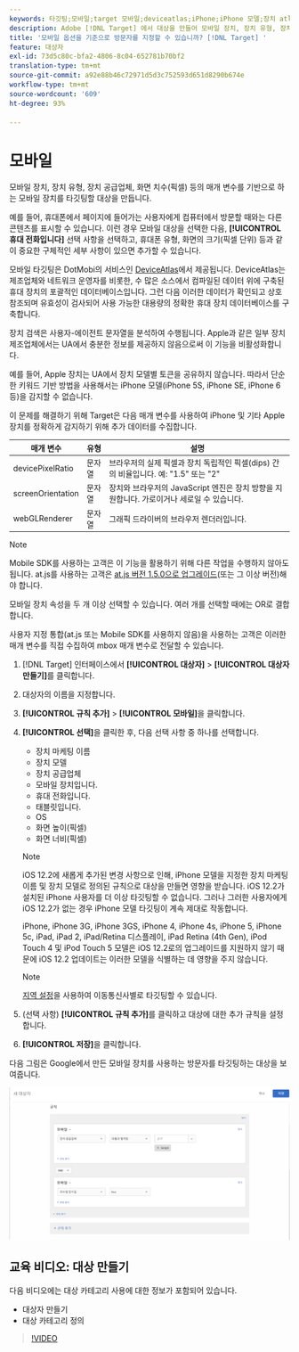 ```yaml
---
keywords: 타깃팅;모바일;target 모바일;deviceatlas;iPhone;iPhone 모델;장치 atlas;displaywidth;디스플레이 너비;디스플레이 높이;장치 유형;displayheight;휴대폰;태블릿;태블릿;장치 모델
description: Adobe [!DNL Target] 에서 대상을 만들어 모바일 장치, 장치 유형, 장치 공급업체, 화면 크기(픽셀 단위) 등과 같은 매개 변수를 기반으로 모바일 장치를 타깃팅하는 방법을 알아봅니다.
title: '모바일 옵션을 기준으로 방문자를 지정할 수 있습니까? [!DNL Target] '
feature: 대상자
exl-id: 73d5c80c-bfa2-4806-8c04-652781b70bf2
translation-type: tm+mt
source-git-commit: a92e88b46c72971d5d3c752593d651d8290b674e
workflow-type: tm+mt
source-wordcount: '609'
ht-degree: 93%

---
```


# 모바일

모바일 장치, 장치 유형, 장치 공급업체, 화면 치수(픽셀) 등의 매개 변수를 기반으로 하는 모바일 장치를 타깃팅할 대상을 만듭니다.

예를 들어, 휴대폰에서 페이지에 들어가는 사용자에게 컴퓨터에서 방문할 때와는 다른 콘텐츠를 표시할 수 있습니다. 이런 경우 모바일 대상을 선택한 다음, **[!UICONTROL 휴대 전화입니다]** 선택 사항을 선택하고, 휴대폰 유형, 화면의 크기(픽셀 단위) 등과 같이 중요한 구체적인 세부 사항이 있으면 추가할 수 있습니다.

모바일 타깃팅은 DotMobi의 서비스인 [DeviceAtlas](https://deviceatlas.com/device-data/user-agent-tester)에서 제공됩니다. DeviceAtlas는 제조업체와 네트워크 운영자를 비롯한, 수 많은 소스에서 컴파일된 데이터 위에 구축된 휴대 장치의 포괄적인 데이터베이스입니다. 그런 다음 이러한 데이터가 확인되고 상호 참조되며 유효성이 검사되어 사용 가능한 대용량의 정확한 휴대 장치 데이터베이스를 구축합니다.

장치 검색은 사용자-에이전트 문자열을 분석하여 수행됩니다. Apple과 같은 일부 장치 제조업체에서는 UA에서 충분한 정보를 제공하지 않음으로써 이 기능을 비활성화합니다.

예를 들어, Apple 장치는 UA에서 장치 모델별 토큰을 공유하지 않습니다. 따라서 단순한 키워드 기반 방법을 사용해서는 iPhone 모델(iPhone 5S, iPhone SE, iPhone 6 등)을 감지할 수 없습니다.

이 문제를 해결하기 위해 Target은 다음 매개 변수를 사용하여 iPhone 및 기타 Apple 장치를 정확하게 감지하기 위해 추가 데이터를 수집합니다.

| 매개 변수 | 유형 | 설명 |
|--- |--- |--- |
| devicePixelRatio | 문자열 | 브라우저의 실제 픽셀과 장치 독립적인 픽셀(dips) 간의 비율입니다.  예: &quot;1.5&quot; 또는 &quot;2&quot; |
| screenOrientation | 문자열 | 장치와 브라우저의 JavaScript 엔진은 장치 방향을 지원합니다. 가로이거나 세로일 수 있습니다. |
| webGLRenderer | 문자열 | 그래픽 드라이버의 브라우저 렌더러입니다. |

>[!NOTE]
>
>Mobile SDK를 사용하는 고객은 이 기능을 활용하기 위해 다른 작업을 수행하지 않아도 됩니다. at.js를 사용하는 고객은 [at.js 버전 1.5.0으로 업그레이드](/help/c-implementing-target/c-implementing-target-for-client-side-web/target-atjs-versions.md#reference_DBB5EDB79EC44E558F9E08D4774A0F7A)(또는 그 이상 버전)해야 합니다.

모바일 장치 속성을 두 개 이상 선택할 수 있습니다. 여러 개를 선택할 때에는 OR로 결합합니다.

사용자 지정 통합(at.js 또는 Mobile SDK를 사용하지 않음)을 사용하는 고객은 이러한 매개 변수를 직접 수집하여 mbox 매개 변수로 전달할 수 있습니다.

1. [!DNL Target] 인터페이스에서 **[!UICONTROL 대상자]** > **[!UICONTROL 대상자 만들기]**&#x200B;를 클릭합니다.
1. 대상자의 이름을 지정합니다.
1. **[!UICONTROL 규칙 추가]** > **[!UICONTROL 모바일]**&#x200B;을 클릭합니다.
1. **[!UICONTROL 선택]**&#x200B;을 클릭한 후, 다음 선택 사항 중 하나를 선택합니다.

   * 장치 마케팅 이름
   * 장치 모델
   * 장치 공급업체
   * 모바일 장치입니다.
   * 휴대 전화입니다.
   * 태블릿입니다.
   * OS
   * 화면 높이(픽셀)
   * 화면 너비(픽셀)

   >[!NOTE]
   >
   >iOS 12.2에 새롭게 추가된 변경 사항으로 인해, iPhone 모델을 지정한 장치 마케팅 이름 및 장치 모델로 정의된 규칙으로 대상을 만들면 영향을 받습니다. iOS 12.2가 설치된 iPhone 사용자를 더 이상 타깃팅할 수 없습니다. 그러나 그러한 사용자에게 iOS 12.2가 없는 경우 iPhone 모델 타깃팅이 계속 제대로 작동합니다.
   >
   >iPhone, iPhone 3G, iPhone 3GS, iPhone 4, iPhone 4s, iPhone 5, iPhone 5c, iPad, iPad 2, iPad/Retina 디스플레이, iPad Retina (4th Gen), iPod Touch 4 및 iPod Touch 5 모델은 iOS 12.2로의 업그레이드를 지원하지 않기 때문에 iOS 12.2 업데이트는 이러한 모델을 식별하는 데 영향을 주지 않습니다.

   >[!NOTE]
   >
   >[지역 설정](/help/c-target/c-audiences/c-target-rules/geo.md#concept_5B4D99DE685348FB877929EE0F942670)을 사용하여 이동통신사별로 타깃팅할 수 있습니다.

1. (선택 사항) **[!UICONTROL 규칙 추가]**&#x200B;를 클릭하고 대상에 대한 추가 규칙을 설정합니다.
1. **[!UICONTROL 저장]**&#x200B;을 클릭합니다.

다음 그림은 Google에서 만든 모바일 장치를 사용하는 방문자를 타깃팅하는 대상을 보여줍니다.

![타겟 모바일 장치](assets/target_mobile.png)

## 교육 비디오: 대상 만들기

다음 비디오에는 대상 카테고리 사용에 대한 정보가 포함되어 있습니다.

* 대상자 만들기
* 대상 카테고리 정의

>[!VIDEO](https://video.tv.adobe.com/v/17392)

